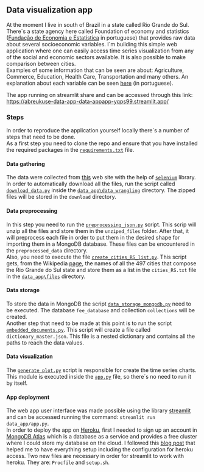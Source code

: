 ## Data visualization app
At the moment I live in south of Brazil in a state called Rio Grande do Sul. There´s a state agency here called Foundation of economy and statistics ([Fundação de Economia e Estatística](https://dados.fee.tche.br/index.php) in portuguese) that provides raw data about several socioeconomic variables. I`m building this simple web application where one can easily access time series visualization from any of the social and economic sectors available. It is also possible to make comparison between cities.<br>
Examples of some information that can be seen are about: Agriculture, Commerce, Education, Health Care, Transportation and many others. An explanation about each variable can be seen [here](http://deedados.planejamento.rs.gov.br/feedados/#!home/descricaovariaveis) (in portuguese).

The app running on streamlit share and can be accessed through this link: https://abreukuse-data-app-data-appapp-yqps99.streamlit.app/

### Steps

In order to reproduce the application yourself locally there´s a number of steps that need to be done.<br>
As a first step you need to clone the repo and ensure that you have installed the required packages in the [`requirements.txt`](https://github.com/abreukuse/data_app/blob/master/requirements.txt) file.

#### Data gathering

The data were collected from [this](https://dados.fee.tche.br/index.php) web site with the help of [`selenium`](https://selenium-python.readthedocs.io/) library. In order to automatically download all the files, run the script called [`download_data.py`](https://github.com/abreukuse/data_app/blob/master/data_app/download_data.py) inside the [`data_app\data_wrangling`](https://github.com/abreukuse/data_app/tree/master/data_app/data_wrangling) directory. The zipped files will be stored in the `download` directory.

#### Data preprocessing

In this step you need to run the [`preprocessing_json.py`](https://github.com/abreukuse/data_app/blob/master/data_app/data_wrangling/preprocessing_json.py) script. This scrip will unzip all the files and store them in the `unziped_files` folder. After that, it will preprocess each file in order to put them in the desired shape for importing them in a MongoDB database. These files can be encountered in the `preprocessed_data` directory.<br>
Also, you need to execute the file [`create_cities_RS_list.py`](https://github.com/abreukuse/data_app/blob/master/data_app/data_wrangling/create_cities_RS_list.py). This script gets, from the Wikipedia [page](https://pt.wikipedia.org/wiki/Lista_de_munic%C3%ADpios_do_Rio_Grande_do_Sul), the names of all the 497 cities that compose the Rio Grande do Sul state and store them as a list in the `cities_RS.txt` file in the [`data_app\files`](https://github.com/abreukuse/data_app/tree/master/data_app/files) directory.

#### Data storage

To store the data in MongoDB the script [`data_storage_mongodb.py`](https://github.com/abreukuse/data_app/blob/master/data_app/data_wrangling/data_storage_mongodb.py) need to be executed. The database `fee_database` and collection `collections` will be created.<br>
Another step that need to be made at this point is to run the script [`embedded_documents.py`](https://github.com/abreukuse/data_app/blob/master/data_app/data_wrangling/embedded_documents.py). This script will create a file called `dictionary_master.json`. This file is a nested dictionary and contains all the paths to reach the data values.

#### Data visualization

The [`generate_plot.py`](https://github.com/abreukuse/data_app/blob/master/data_app/generate_plot.py) script is responsible for create the time series charts. This module is executed inside the [`app.py`](https://github.com/abreukuse/data_app/blob/master/data_app/app.py) file, so there´s no need to run it by itself.

#### App deployment

The web app user interface was made possible using the library [streamlit](https://streamlit.io/) and can be accessed running the command: `streamlit run data_app/app.py`.<br> In order to deploy the app on [Heroku](https://www.heroku.com/), first I needed to sign up an account in [MongoDB Atlas](https://www.mongodb.com/cloud/atlas) which is a database as a service and provides a free cluster where I could store my database on the cloud. I followed this [blog post](https://developer.mongodb.com/how-to/use-atlas-on-heroku/) that helped me to have everything setup including the configuration for heroku access.
Two new files are necessary in order for streamlit to work with heroku. They are: `Procfile` and `setup.sh`.

